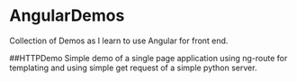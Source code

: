 # AngularDemos

Collection of Demos as I learn to use Angular for front end.

##HTTPDemo
Simple demo of a single page application using ng-route for templating and using simple get request of a simple python server.
